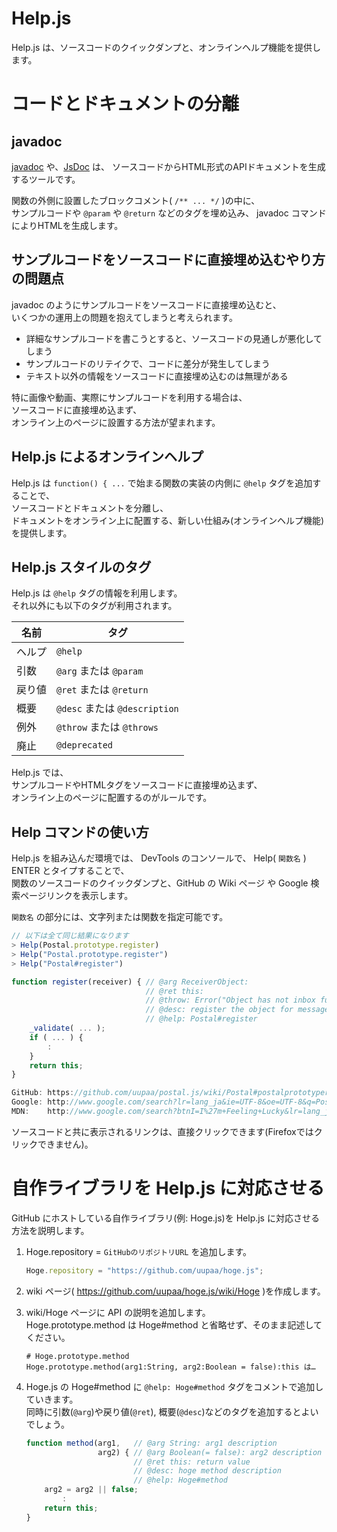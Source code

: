Help.js
=======

Help.js は、ソースコードのクイックダンプと、オンラインヘルプ機能を提供します。

# コードとドキュメントの分離

## javadoc

[javadoc](http://en.wikipedia.org/wiki/Javadoc) や、[JsDoc](http://usejsdoc.org/) は、
ソースコードからHTML形式のAPIドキュメントを生成するツールです。

関数の外側に設置したブロックコメント( `/** ... */` )の中に、  
サンプルコードや `@param` や `@return` などのタグを埋め込み、
javadoc コマンドによりHTMLを生成します。

## サンプルコードをソースコードに直接埋め込むやり方の問題点

javadoc のようにサンプルコードをソースコードに直接埋め込むと、  
いくつかの運用上の問題を抱えてしまうと考えられます。

- 詳細なサンプルコードを書こうとすると、ソースコードの見通しが悪化してしまう
- サンプルコードのリテイクで、コードに差分が発生してしまう
- テキスト以外の情報をソースコードに直接埋め込むのは無理がある

特に画像や動画、実際にサンプルコードを利用する場合は、  
ソースコードに直接埋め込まず、  
オンライン上のページに設置する方法が望まれます。

## Help.js によるオンラインヘルプ

Help.js は `function() { ...` で始まる関数の実装の内側に `@help` タグを追加することで、  
ソースコードとドキュメントを分離し、  
ドキュメントをオンライン上に配置する、新しい仕組み(オンラインヘルプ機能)を提供します。

## Help.js スタイルのタグ

Help.js は `@help` タグの情報を利用します。  
それ以外にも以下のタグが利用されます。

| 名前          | タグ                              |
|---------------|-----------------------------------|
| ヘルプ        | `@help`                           |
| 引数          | `@arg` または `@param`            |
| 戻り値        | `@ret` または `@return`           |
| 概要          | `@desc` または `@description`     |
| 例外          | `@throw` または `@throws`         |
| 廃止          | `@deprecated`                     |

Help.js では、  
サンプルコードやHTMLタグをソースコードに直接埋め込まず、  
オンライン上のページに配置するのがルールです。

## Help コマンドの使い方

Help.js を組み込んだ環境では、
DevTools のコンソールで、 Help( `関数名` ) ENTER とタイプすることで、  
関数のソースコードのクイックダンプと、GitHub の Wiki ページ や Google 検索ページリンクを表示します。

`関数名` の部分には、文字列または関数を指定可能です。

```js
// 以下は全て同じ結果になります
> Help(Postal.prototype.register)
> Help("Postal.prototype.register")
> Help("Postal#register")
```

```js
function register(receiver) { // @arg ReceiverObject:
                              // @ret this:
                              // @throw: Error("Object has not inbox function.")
                              // @desc: register the object for message delivery.
                              // @help: Postal#register
    _validate( ... );
    if ( ... ) {
        :
    }
    return this;
}

GitHub: https://github.com/uupaa/postal.js/wiki/Postal#postalprototyperegister
Google: http://www.google.com/search?lr=lang_ja&ie=UTF-8&oe=UTF-8&q=Postal.prototype.register
MDN:    http://www.google.com/search?btnI=I%27m+Feeling+Lucky&lr=lang_ja&ie=UTF-8&oe=UTF-8&q=MDN%20Postal.prototype.register
```

ソースコードと共に表示されるリンクは、直接クリックできます(Firefoxではクリックできません)。

# 自作ライブラリを Help.js に対応させる

GitHub にホストしている自作ライブラリ(例: Hoge.js)を Help.js に対応させる方法を説明します。

1.  Hoge.repository = `GitHubのリポジトリURL` を追加します。

    ```js
    Hoge.repository = "https://github.com/uupaa/hoge.js";
    ```

2.  wiki ページ( https://github.com/uupaa/hoge.js/wiki/Hoge )を作成します。

3.  wiki/Hoge ページに API の説明を追加します。  
    Hoge.prototype.method は Hoge#method と省略せず、そのまま記述してください。

    ```wiki
    # Hoge.prototype.method    
    Hoge.prototype.method(arg1:String, arg2:Boolean = false):this は…
    ```

4.  Hoge.js の Hoge#method に `@help: Hoge#method` タグをコメントで追加していきます。  
    同時に引数(`@arg`)や戻り値(`@ret`), 概要(`@desc`)などのタグを追加するとよいでしょう。

    ```js
    function method(arg1,   // @arg String: arg1 description
                    arg2) { // @arg Boolean(= false): arg2 description
                            // @ret this: return value
                            // @desc: hoge method description
                            // @help: Hoge#method
        arg2 = arg2 || false;
            :
        return this;
    }
    ```

